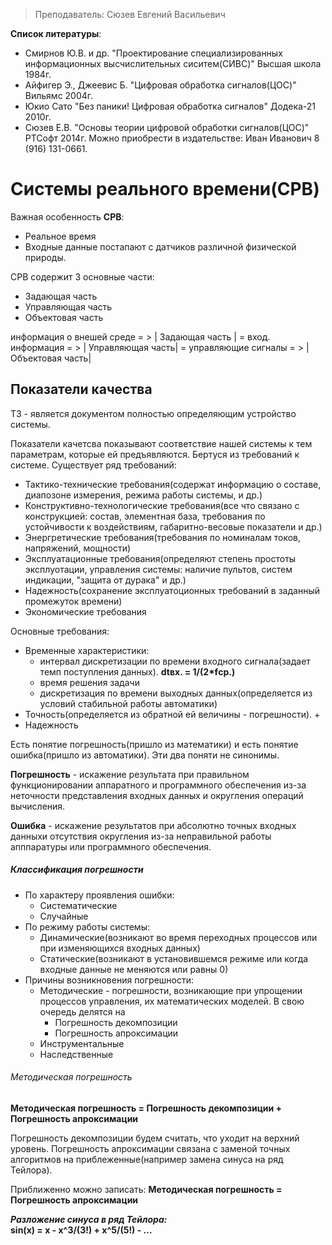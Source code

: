> Преподаватель: Сюзев Евгений Васильевич

**Список литературы**: 
- Смирнов Ю.В. и др. "Проектирование специализированных информационных высчислительных сиситем(СИВС)" Высшая школа 1984г.
- Айфигер Э., Джеевис Б. "Цифровая обработка сигналов(ЦОС)" Вильямс 2004г.
- Юкио Сато "Без паники! Цифровая обработка сигналов" Додека-21 2010г.
- Сюзев Е.В. "Основы теории цифровой обработки сигналов(ЦОС)" РТСофт 2014г. Можно приобрести в издательстве: Иван Иванович 8 (916) 131-0661.


# Системы реального времени(СРВ)

Важная особенность **СРВ**:
- Реальное время
- Входные данные постапают с датчиков различной физической природы.

СРВ содержит 3 основные части:
- Задающая часть
- Управляющая часть
- Объектовая часть

информация о внешей среде = > | Задающая часть | = вход. информация = > | Управляющая часть| = управляющие сигналы = > | Объектовая часть| 

## Показатели качества

ТЗ - является документом полностью определяющим устройство системы.

Показатели качетсва показывают соответствие нашей системы к тем параметрам, которые ей предъявляются. Бертуся из требований к системе. Существует ряд требований:
- Тактико-технические требования(содержат информацию о составе, диапозоне измерения, режима работы системы, и др.)
- Конструктивно-технологические требования(все что связано с конструкцией: состав, элементная база, требования по устойчивости к воздействиям, габаритно-весовые показатели и др.)
- Энергретические требования(требования по номиналам токов, напряжений, мощности)
- Эксплуатационные требования(определяют степень простоты эксплуотации, управления системы: наличие пультов, систем индикации, "защита от дурака" и др.)
- Надежность(сохранение эксплуатоционных требований в заданный промежуток времени)
- Экономические требования

Основные требования:  
- Временные характеристики: 
    + интервал дискретизации по времени входного сигнала(задает темп поступления данных). **dtвх. = 1/(2\*fср.)**
    + время решения задачи 
    + дискретизация по времени выходных данных(определяется из условий стабильной работы автоматики)
- Точность(определяется из обратной ей величины - погрешности). 
    + 
- Надежность

Есть понятие погрешность(пришло из математики) и есть понятие ошибка(пришло из автоматики). Эти два поняти не синонимы.  

**Погрешность** - искажение результата при правильном функционировании аппаратного и программного обеспечения из-за неточности представления входных данных и округления операций вычисления.

**Ошибка** - искажение результатов при абсолютно точных входных данныхи отсутствия округления из-за неправильной работы апппаратуры или программного обеспечения.

##### Классификация погрешности

- По характеру проявления ошибки: 
    + Систематические
    + Случайные
- По режиму работы системы: 
    + Динамические(возникают во время переходных процессов или при изменяющихся входных данных)
    + Статические(возникают в установившемся режиме или когда входные данные не меняются или равны 0)
- Причины возникновения погрешности:
    + Методические - погрешности, возникающие при упрощении процессов управления, их математических моделей. В свою очередь делятся на 
        * Погрешность декомпозиции
        * Погрешность апроксимации
    + Инструментальные
    + Наследственные

###### Методическая погрешность

**Методическая погрешность = Погрешность декомпозиции + Погрешность апроксимации**  

Погрешность декомпозиции будем считать, что уходит на верхний уровень. Погрешность апроксимации связана с заменой точных алгоритмов на приблеженные(например замена синуса на ряд Тейлора).

Приближенно можно записать:
**Методическая погрешность = Погрешность апроксимации**  

***Разложение синуса в ряд Тейлора:***  
**sin(x) = x - x^3/(3!) + x^5/(5!) - ...**